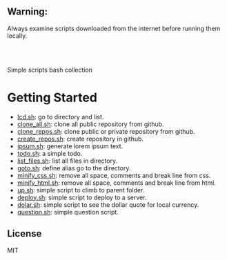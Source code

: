 <br/>

## Warning:

Always examine scripts downloaded from the internet before running them locally.

<br/>
<br/>

Simple scripts bash collection

# Getting Started


* [lcd.sh](https://github.com/erickferreir4/bash-scripts/blob/master/scripts/lcd.sh): go to directory and list.
* [clone_all.sh](https://github.com/erickferreir4/bash-scripts/blob/master/scripts/clone_all.sh): clone all public repository from github.
* [clone_repos.sh](https://github.com/erickferreir4/bash-scripts/blob/master/scripts/clone_repos.sh): clone public or private repository from github.
* [create_repos.sh](https://github.com/erickferreir4/bash-scripts/blob/master/scripts/create_repos.sh): create repository in github.
* [ipsum.sh](https://github.com/erickferreir4/bash-scripts/blob/master/scripts/ipsum.sh): generate lorem ipsum text.
* [todo.sh](https://github.com/erickferreir4/bash-scripts/blob/master/scripts/todo.sh): a simple todo.
* [list_files.sh](https://github.com/erickferreir4/bash-scripts/blob/master/scripts/list_files.sh): list all files in directory.
* [goto.sh](https://github.com/erickferreir4/bash-scripts/blob/master/scripts/goto.sh): define alias go to the directory.
* [minify_css.sh](https://github.com/erickferreir4/bash-scripts/blob/master/scripts/minify_css.sh): remove all space, comments and break line from css.
* [minify_html.sh](https://github.com/erickferreir4/bash-scripts/blob/master/scripts/minify_html.sh): remove all space, comments and break line from html.
* [up.sh](https://github.com/erickferreir4/bash-scripts/blob/master/scripts/up.sh): simple script to climb to parent folder.
* [deploy.sh](https://github.com/erickferreir4/bash-scripts/blob/master/scripts/deploy.sh): simple script to deploy to a server.
* [dolar.sh](https://github.com/erickferreir4/bash-scripts/blob/master/scripts/dolar.sh): simple script to see the dollar quote for local currency.
* [question.sh](https://github.com/erickferreir4/bash-scripts/blob/master/scripts/question.sh): simple question script.



## License

MIT
